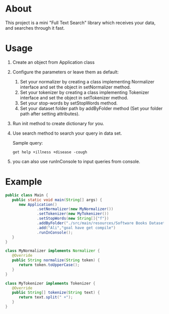 # About
This project is a mini "Full Text Search" library which receives your data, and searches through it fast. 

# Usage
1. Create an object from Application class
2. Configure the parameters or leave them as default:
   1. Set your normalizer by creating a class implementing Normalizer interface and set the object in setNormalizer method.
   2. Set your tokenizer by creating a class implementing Tokenizer interface and set the object in setTokenizer method.
   3. Set your stop-words by setStopWords method.
   4. Set your dataset folder path by addByFolder method (Set your folder path after setting attributes).
3. Run init method to create dictionary for you.
4. Use search method to search your query in data set.

    Sample query:

    `get help +illness +disease -cough`
5. you can also use runInConsole to input queries from console.
# Example

```java
public class Main {
   public static void main(String[] args) {
      new Application()
              .setNormalizer(new MyNormalizer())
              .setTokenizer(new MyTokenizer())
              .setStopWords(new String[]{"f"})
              .addByFolder("./src/main/resources/Software Books Dataset/")
              .add("Ali","goal have get compile")
              .runInConsole();
   }
}

class MyNormalizer implements Normalizer {
   @Override
   public String normalize(String token) {
      return token.toUpperCase();
   }
}

class MyTokenizer implements Tokenizer {
   @Override
   public String[] tokenize(String text) {
      return text.split(" +");
   }
}
```